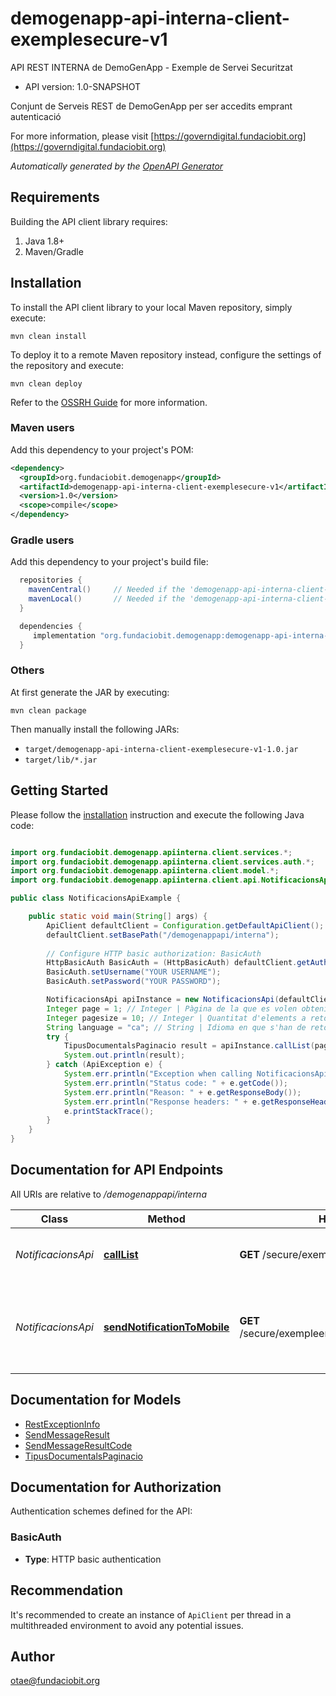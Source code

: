 # demogenapp-api-interna-client-exemplesecure-v1

API REST INTERNA de DemoGenApp - Exemple de Servei Securitzat

- API version: 1.0-SNAPSHOT

Conjunt de Serveis REST de DemoGenApp per ser accedits emprant autenticació

  For more information, please visit [https://governdigital.fundaciobit.org](https://governdigital.fundaciobit.org)

*Automatically generated by the [OpenAPI Generator](https://openapi-generator.tech)*

## Requirements

Building the API client library requires:

1. Java 1.8+
2. Maven/Gradle

## Installation

To install the API client library to your local Maven repository, simply execute:

```shell
mvn clean install
```

To deploy it to a remote Maven repository instead, configure the settings of the repository and execute:

```shell
mvn clean deploy
```

Refer to the [OSSRH Guide](http://central.sonatype.org/pages/ossrh-guide.html) for more information.

### Maven users

Add this dependency to your project's POM:

```xml
<dependency>
  <groupId>org.fundaciobit.demogenapp</groupId>
  <artifactId>demogenapp-api-interna-client-exemplesecure-v1</artifactId>
  <version>1.0</version>
  <scope>compile</scope>
</dependency>
```

### Gradle users

Add this dependency to your project's build file:

```groovy
  repositories {
    mavenCentral()     // Needed if the 'demogenapp-api-interna-client-exemplesecure-v1' jar has been published to maven central.
    mavenLocal()       // Needed if the 'demogenapp-api-interna-client-exemplesecure-v1' jar has been published to the local maven repo.
  }

  dependencies {
     implementation "org.fundaciobit.demogenapp:demogenapp-api-interna-client-exemplesecure-v1:1.0"
  }
```

### Others

At first generate the JAR by executing:

```shell
mvn clean package
```

Then manually install the following JARs:

- `target/demogenapp-api-interna-client-exemplesecure-v1-1.0.jar`
- `target/lib/*.jar`

## Getting Started

Please follow the [installation](#installation) instruction and execute the following Java code:

```java

import org.fundaciobit.demogenapp.apiinterna.client.services.*;
import org.fundaciobit.demogenapp.apiinterna.client.services.auth.*;
import org.fundaciobit.demogenapp.apiinterna.client.model.*;
import org.fundaciobit.demogenapp.apiinterna.client.api.NotificacionsApi;

public class NotificacionsApiExample {

    public static void main(String[] args) {
        ApiClient defaultClient = Configuration.getDefaultApiClient();
        defaultClient.setBasePath("/demogenappapi/interna");
        
        // Configure HTTP basic authorization: BasicAuth
        HttpBasicAuth BasicAuth = (HttpBasicAuth) defaultClient.getAuthentication("BasicAuth");
        BasicAuth.setUsername("YOUR USERNAME");
        BasicAuth.setPassword("YOUR PASSWORD");

        NotificacionsApi apiInstance = new NotificacionsApi(defaultClient);
        Integer page = 1; // Integer | Pàgina de la que es volen obtenir les dades. Comença per 1.
        Integer pagesize = 10; // Integer | Quantitat d'elements a retornar
        String language = "ca"; // String | Idioma en que s'han de retornar les dades(Només suportat 'ca' o 'es')
        try {
            TipusDocumentalsPaginacio result = apiInstance.callList(page, pagesize, language);
            System.out.println(result);
        } catch (ApiException e) {
            System.err.println("Exception when calling NotificacionsApi#callList");
            System.err.println("Status code: " + e.getCode());
            System.err.println("Reason: " + e.getResponseBody());
            System.err.println("Response headers: " + e.getResponseHeaders());
            e.printStackTrace();
        }
    }
}

```

## Documentation for API Endpoints

All URIs are relative to */demogenappapi/interna*

Class | Method | HTTP request | Description
------------ | ------------- | ------------- | -------------
*NotificacionsApi* | [**callList**](docs/NotificacionsApi.md#callList) | **GET** /secure/exempleenum/list | Retorna un llistat de tipus documentals
*NotificacionsApi* | [**sendNotificationToMobile**](docs/NotificacionsApi.md#sendNotificationToMobile) | **GET** /secure/exempleenum/sendnotificationtomobile | Envia un missatge al mòbil del ciutada a traves de l&#39;App de Carpeta.


## Documentation for Models

 - [RestExceptionInfo](docs/RestExceptionInfo.md)
 - [SendMessageResult](docs/SendMessageResult.md)
 - [SendMessageResultCode](docs/SendMessageResultCode.md)
 - [TipusDocumentalsPaginacio](docs/TipusDocumentalsPaginacio.md)


<a id="documentation-for-authorization"></a>
## Documentation for Authorization


Authentication schemes defined for the API:
<a id="BasicAuth"></a>
### BasicAuth


- **Type**: HTTP basic authentication


## Recommendation

It's recommended to create an instance of `ApiClient` per thread in a multithreaded environment to avoid any potential issues.

## Author

otae@fundaciobit.org

